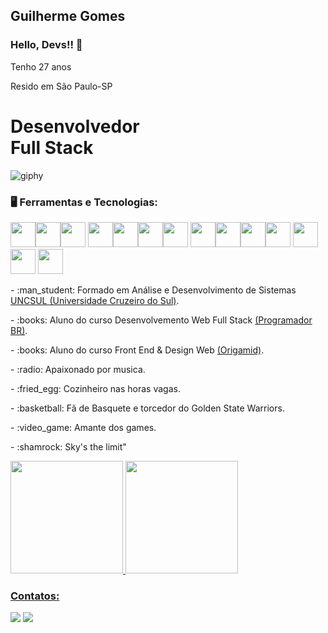 ## Guilherme Gomes

### Hello, Devs!! 👋

<p>Tenho 27 anos</p>
<p>Resido em São Paulo-SP</p>
<h1><strong>Desenvolvedor <br>Full Stack</strong></h1>

  ![giphy](https://user-images.githubusercontent.com/106400520/173129442-c85461fa-13a0-4032-b4ea-68a90609da03.gif)
  
  
 ### :desktop_computer: Ferramentas e Tecnologias:
  
  <img src="https://cdn.jsdelivr.net/gh/devicons/devicon/icons/html5/html5-original-wordmark.svg" width="40" height="40"/><img src="https://cdn.jsdelivr.net/gh/devicons/devicon/icons/css3/css3-original-wordmark.svg" width="40" height="40"/><img src="https://cdn.jsdelivr.net/gh/devicons/devicon/icons/javascript/javascript-original.svg" width="40" height="40"/> <img src="https://cdn.jsdelivr.net/gh/devicons/devicon/icons/bootstrap/bootstrap-original-wordmark.svg" width="40" height="40" /><img src="https://cdn.jsdelivr.net/gh/devicons/devicon/icons/jquery/jquery-original-wordmark.svg" width="40" height="40" /><img src="https://cdn.jsdelivr.net/gh/devicons/devicon/icons/git/git-original.svg" width="40" height="40" /><img src="https://cdn.jsdelivr.net/gh/devicons/devicon/icons/github/github-original.svg" width="40" height="40" /> <img src="https://cdn.jsdelivr.net/gh/devicons/devicon/icons/nodejs/nodejs-original-wordmark.svg" width="40" height="40" /><img src="https://cdn.jsdelivr.net/gh/devicons/devicon/icons/mysql/mysql-original.svg" width="40" height="40" /><img src="https://cdn.jsdelivr.net/gh/devicons/devicon/icons/mongodb/mongodb-original.svg" width="40" height="40" /><img src="https://cdn.jsdelivr.net/gh/devicons/devicon/icons/firebase/firebase-plain.svg" width="40" height="40" />
<img src="https://cdn.jsdelivr.net/gh/devicons/devicon/icons/react/react-original-wordmark.svg" width="40" height="40" />
<img src="https://cdn.jsdelivr.net/gh/devicons/devicon/icons/wordpress/wordpress-plain-wordmark.svg" width="40" height="40" />
<img src="https://cdn.jsdelivr.net/gh/devicons/devicon/icons/php/php-plain.svg" width="40" height="40" />
  
  <p> - :man_student: Formado em Análise e Desenvolvimento de Sistemas <a href ="https://www.cruzeirodosul.edu.br/processo-seletivo/graduacao-presencial/?utm_source=google-search&utm_medium=cpc&utm_campaign=conversao&utm_content=presenciais_cruzeiro_-_2022-2_conversao_conversao_search_kw-marca_responsivo_-_institucional_&utm_term=cruzeiro%20do%20sul&gclid=CjwKCAjw14uVBhBEEiwAaufYx0O5frtdcrFppz0hX7Ow176axqbXDQtrpTUv9E4WJ-UIlocZgC9tzxoC4MEQAvD_BwE">UNCSUL (Universidade Cruzeiro do Sul)</a>.</p>
<p> - :books: Aluno do curso Desenvolvemento Web Full Stack <a href="https://programadorbr.com/">(Programador BR)<a/>.</p>
<p> - :books: Aluno do curso Front End & Design Web <a href="https://www.origamid.com/">(Origamid)<a/>.</p>
<p> - :radio: Apaixonado por musica.</p>
<p> - :fried_egg: Cozinheiro nas horas vagas.</p>
<p> - :basketball: Fã de Basquete e torcedor do Golden State Warriors.</p>
<p> - :video_game: Amante dos games.</p>
<p> - :shamrock: Sky's the limit"</p>

<div>
<a href="https://github.com/guilherme-teixeira-gomes">
<img height="180em" src="https://github-readme-stats.vercel.app/api/top-langs/?username=guilherme-teixeira-gomes&layout=compact&langs_count=7&theme=dracula"/>
<img height="180em" src="https://github-readme-stats.vercel.app/api?username=guilherme-teixeira-gomes&show_icons=true&theme=dracula&include_all_commits=true&count_private=true"/>
</div>

  
### Contatos:

<div>
<a href="https://instagram.com/gui.goomes_" target="_blank"><img src="https://img.shields.io/badge/-Instagram-%23E4405F?style=for-the-badge&logo=instagram&logoColor=white" target="_blank"></a>
<a href="https://www.linkedin.com/in/guilherme-txgomes" target="_blank"><img src="https://img.shields.io/badge/-LinkedIn-%230077B5?style=for-the-badge&logo=linkedin&logoColor=white" target="_blank"></a>   
</div>

  
  

<!---
guilherme-teixeira-gomes/guilherme-teixeira-gomes is a ✨ special ✨ repository because its `README.md` (this file) appears on your GitHub profile.
You can click the Preview link to take a look at your changes.
--->

